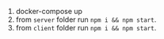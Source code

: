 1. docker-compose up
2. from `server` folder run `npm i && npm start`.
3. from `client` folder run `npm i && npm start`.
